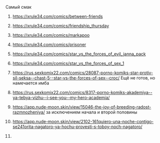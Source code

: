 Самый смак

1. https://xrule34.com/comics/between-friends

2. https://xrule34.com/comics/friendship_thursday

3. https://xrule34.com/comics/markapoo

4. https://xrule34.com/comics/prisoner

5. https://xrule34.com/comics/star_vs_the_forces_of_evil_janna_pack

6. https://xrule34.com/comics/star_vs_the_forces_of_sex_1

7. https://rus.sexkomix22.com/comics/28087-porno-komiks-star-protiv-sil-seksa--chast-5--star-vs-the-forces-of-sex--croc/ Ещё не готов, но намечается имба

8. https://rus.sexkomix22.com/comics/8317-porno-komiks-akademiya--ya-tebya-vizhu--i-see-you--my-hero-academia/

9. https://app.nude-moon.skin/view/15046-the-joy-of-breeding-radost-razmnozheniya/  за исключением начала и второй половины

10. https://app.nude-moon.skin/view/2102-161quiero-una-noche-contigo-se241orita-nagatoro-ya-hochu-provesti-s-toboy-noch-nagatoro/

11. 
